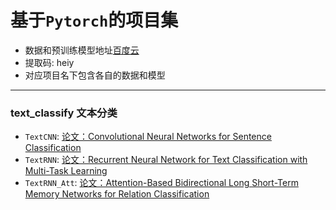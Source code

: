 # 基于`Pytorch`的项目集  
- 数据和预训练模型地址[百度云](https://pan.baidu.com/s/1YQSPhywUH9OH_Jp_w3Vkbg ) 
- 提取码: heiy  
- 对应项目名下包含各自的数据和模型
---

### text_classify 文本分类
- `TextCNN`: [论文：Convolutional Neural Networks for Sentence Classification](https://arxiv.org/pdf/1408.5882.pdf)
- `TextRNN`: [论文：Recurrent Neural Network for Text Classification with Multi-Task Learning](https://arxiv.org/pdf/1605.05101.pdf)
- `TextRNN_Att`: [论文：Attention-Based Bidirectional Long Short-Term Memory Networks for Relation Classification](https://www.aclweb.org/anthology/P16-2034.pdf)
